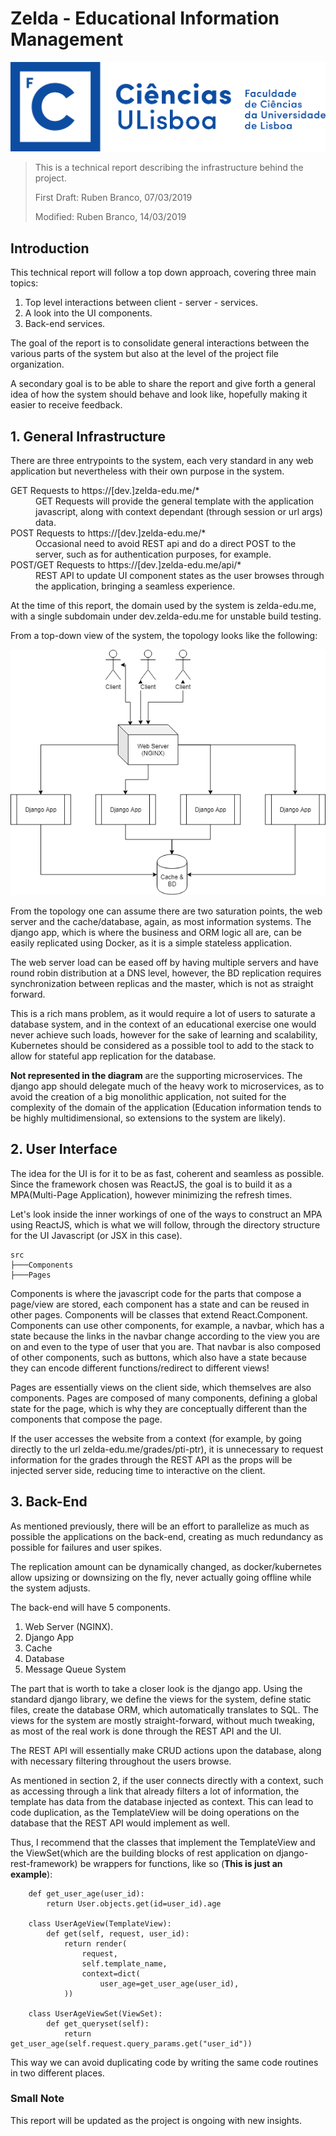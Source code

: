 # Zelda - Educational Information Management

![FCUL Logo](assets/img/ciencias_ul_azul_h.png)

> This is a technical report describing the infrastructure behind the project.
>
> First Draft: Ruben Branco, 07/03/2019
> 
> Modified: Ruben Branco, 14/03/2019

## Introduction

This technical report will follow a top down approach, covering three main topics:

1. Top level interactions between client - server - services.
2. A look into the UI components.
3. Back-end services.

The goal of the report is to consolidate general interactions between the various parts of the system but also at the level of the project file organization.

A secondary goal is to be able to share the report and give forth a general idea of how the system should behave and look like, hopefully making it easier to receive feedback.

## 1. General Infrastructure

There are three entrypoints to the system, each very standard in any web application but nevertheless with their own purpose in the system.

<dl>
  <dt>GET Requests to https://[dev.]zelda-edu.me/*</dt>
  <dd>GET Requests will provide the general template with the application javascript, along with context dependant (through session or url args) data.</dd>
  <dt>POST Requests to https://[dev.]zelda-edu.me/*</dt>
  <dd>Occasional need to avoid REST api and do a direct POST to the server, such as for authentication purposes, for example.</dd>
  <dt>POST/GET Requests to https://[dev.]zelda-edu.me/api/*</dt>
  <dd>REST API to update UI component states as the user browses through the application, bringing a seamless experience.</dd>
</dl>

At the time of this report, the domain used by the system is zelda-edu.me, with a single subdomain under dev.zelda-edu.me for unstable build testing.

From a top-down view of the system, the topology looks like the following:

![Top-down view of the system](assets/img/architecture.png)

From the topology one can assume there are two saturation points, the web server and the cache/database, again, as most information systems.
The django app, which is where the business and ORM logic all are, can be easily replicated using Docker, as it is a simple stateless application.

The web server load can be eased off by having multiple servers and have round robin distribution at a DNS level, however, the BD replication requires synchronization between replicas and the master, which is not as straight forward.

This is a rich mans problem, as it would require a lot of users to saturate a database system, and in the context of an educational exercise one would never achieve such loads, however for the sake of learning and scalability, Kubernetes should be considered as a possible tool to add to the stack to allow for stateful app replication for the database.

**Not represented in the diagram** are the supporting microservices. The django app should delegate much of the heavy work to microservices, as to avoid the creation of a big monolithic application, not suited for the complexity of the domain of the application (Education information tends to be highly multidimensional, so extensions to the system are likely).

## 2. User Interface

The idea for the UI is for it to be as fast, coherent and seamless as possible. Since the framework chosen was ReactJS, the goal is to build it as a MPA(Multi-Page Application), however minimizing the refresh times.

Let's look inside the inner workings of one of the ways to construct an MPA using ReactJS, which is what we will follow, through the directory structure for the UI Javascript (or JSX in this case).

```
src
├───Components
├───Pages
```

Components is where the javascript code for the parts that compose a page/view are stored, each component has a state and can be reused in other pages.
Components will be classes that extend React.Component. Components can use other components, for example, a navbar, which has a state because the links in the navbar change according to the view you are on and even to the type of user that you are. That navbar is also composed of other components, such as buttons, which also have a state because they can encode different functions/redirect to different views!

Pages are essentially views on the client side, which themselves are also components. Pages are composed of many components, defining a global state for the page, which is why they are conceptually different than the components that compose the page.

If the user accesses the website from a context (for example, by going directly to the url zelda-edu.me/grades/pti-ptr), it is unnecessary to request information for the grades through the REST API as the props will be injected server side, reducing time to interactive on the client.

## 3. Back-End

As mentioned previously, there will be an effort to parallelize as much as possible the applications on the back-end, creating as much redundancy as possible for failures and user spikes.

The replication amount can be dynamically changed, as docker/kubernetes allow upsizing or downsizing on the fly, never actually going offline while the system adjusts.

The back-end will have 5 components.

1. Web Server (NGINX).
2. Django App
3. Cache
4. Database
5. Message Queue System

The part that is worth to take a closer look is the django app. Using the standard django library, we define the views for the system, define static files, create the database ORM, which automatically translates to SQL. The views for the system are mostly straight-forward, without much tweaking, as most of the real work is done through the REST API and the UI.

The REST API will essentially make CRUD actions upon the database, along with necessary filtering throughout the users browse.

As mentioned in section 2, if the user connects directly with a context, such as accessing through a link that already filters a lot of information, the template has data from the database injected as context. This can lead to code duplication, as the TemplateView will be doing operations on the database that the REST API would implement as well.

Thus, I recommend that the classes that implement the TemplateView and the ViewSet(which are the building blocks of rest application on django-rest-framework) be wrappers for functions, like so (**This is just an example**):

```python3
    def get_user_age(user_id):
        return User.objects.get(id=user_id).age

    class UserAgeView(TemplateView):
        def get(self, request, user_id):
            return render(
                request,
                self.template_name,
                context=dict(
                    user_age=get_user_age(user_id),
            ))

    class UserAgeViewSet(ViewSet):
        def get_queryset(self):
            return get_user_age(self.request.query_params.get("user_id"))
```

This way we can avoid duplicating code by writing the same code routines in two different places.

### Small Note

This report will be updated as the project is ongoing with new insights.
